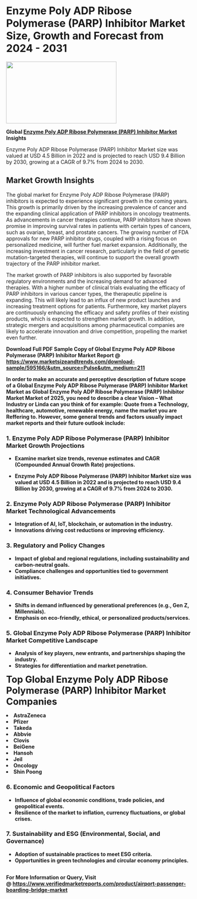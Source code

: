 <H1>Enzyme Poly ADP Ribose Polymerase (PARP) Inhibitor Market Size, Growth and Forecast from 2024 - 2031</H1><img class="aligncenter size-medium wp-image-584254" src="https://thirdeyenews.in/wp-content/uploads/2024/09/Global-Market-Research-300x168.jpeg" alt="" width="300" height="168" /><p><strong>Global&nbsp;<a href="https://www.marketsizeandtrends.com/download-sample/595166/&amp;utm_source=Pulse&amp;utm_medium=211">Enzyme Poly ADP Ribose Polymerase (PARP) Inhibitor Market</a> Insights</strong></p><p>Enzyme Poly ADP Ribose Polymerase (PARP) Inhibitor Market size was valued at USD 4.5 Billion in 2022 and is projected to reach USD 9.4 Billion by 2030, growing at a CAGR of 9.7% from 2024 to 2030.</p><p><h2>Market Growth Insights</h2> <p>The global market for Enzyme Poly ADP Ribose Polymerase (PARP) inhibitors is expected to experience significant growth in the coming years. This growth is primarily driven by the increasing prevalence of cancer and the expanding clinical application of PARP inhibitors in oncology treatments. As advancements in cancer therapies continue, PARP inhibitors have shown promise in improving survival rates in patients with certain types of cancers, such as ovarian, breast, and prostate cancers. The growing number of FDA approvals for new PARP inhibitor drugs, coupled with a rising focus on personalized medicine, will further fuel market expansion. Additionally, the increasing investment in cancer research, particularly in the field of genetic mutation-targeted therapies, will continue to support the overall growth trajectory of the PARP inhibitor market.</p> <p><strong></strong></p> <p>The market growth of PARP inhibitors is also supported by favorable regulatory environments and the increasing demand for advanced therapies. With a higher number of clinical trials evaluating the efficacy of PARP inhibitors in various cancer types, the therapeutic pipeline is expanding. This will likely lead to an influx of new product launches and increasing treatment options for patients. Furthermore, key market players are continuously enhancing the efficacy and safety profiles of their existing products, which is expected to strengthen market growth. In addition, strategic mergers and acquisitions among pharmaceutical companies are likely to accelerate innovation and drive competition, propelling the market even further.</p> <p><strong></p><p><span class=""><strong>Download Full PDF Sample Copy of Global Enzyme Poly ADP Ribose Polymerase (PARP) Inhibitor Market Report</strong> @ <a href="https://www.marketsizeandtrends.com/download-sample/595166/&amp;utm_source=Pulse&amp;utm_medium=211" target="_blank">https://www.marketsizeandtrends.com/download-sample/595166/&amp;utm_source=Pulse&amp;utm_medium=211</a></span></p><p>In order to make an accurate and perceptive description of future scope of a Global&nbsp;Enzyme Poly ADP Ribose Polymerase (PARP) Inhibitor Market Market as Global&nbsp;Enzyme Poly ADP Ribose Polymerase (PARP) Inhibitor Market Market of 2025, you need to describe a clear Vision &ndash; What Industry or Linda can you think of for example: Quote from a Technology, healthcare, automotive, renewable energy, name the market you are Reffering to. However, some general trends and factors usually impact market reports and their future outlook include:</p><h3>1.&nbsp;<strong>Enzyme Poly ADP Ribose Polymerase (PARP) Inhibitor Market Growth Projections</strong></h3><ul><li>Examine market size trends, revenue estimates and CAGR (Compounded Annual Growth Rate) projections.</li><li><p>Enzyme Poly ADP Ribose Polymerase (PARP) Inhibitor Market size was valued at USD 4.5 Billion in 2022 and is projected to reach USD 9.4 Billion by 2030, growing at a CAGR of 9.7% from 2024 to 2030.</p></li></ul><h3>2.&nbsp;<strong>Enzyme Poly ADP Ribose Polymerase (PARP) Inhibitor Market Technological Advancements</strong></h3><ul><li>Integration of AI, IoT, blockchain, or automation in the industry.</li><li>Innovations driving cost reductions or improving efficiency.</li></ul><h3>3.&nbsp;<strong>Regulatory and Policy Changes</strong></h3><ul><li>Impact of global and regional regulations, including sustainability and carbon-neutral goals.</li><li>Compliance challenges and opportunities tied to government initiatives.</li></ul><h3>4.&nbsp;<strong>Consumer Behavior Trends</strong></h3><ul><li>Shifts in demand influenced by generational preferences (e.g., Gen Z, Millennials).</li><li>Emphasis on eco-friendly, ethical, or personalized products/services.</li></ul><h3>5.&nbsp;<strong>Global Enzyme Poly ADP Ribose Polymerase (PARP) Inhibitor Market Competitive Landscape</strong></h3><ul><li>Analysis of key players, new entrants, and partnerships shaping the industry.</li><li>Strategies for differentiation and market penetration.</li></ul><p data-pm-slice="1 1 []"><span style="color: inherit; font-family: inherit; font-size: 25px;">Top Global Enzyme Poly ADP Ribose Polymerase (PARP) Inhibitor Market Companies</span></p><div class="" data-test-id=""><p><li>AstraZeneca</li><li> Pfizer</li><li> Takeda</li><li> Abbvie</li><li> Clovis</li><li> BeiGene</li><li> Hansoh</li><li> Jeil</li><li> Oncology</li><li> Shin Poong</li></p></div><h3>6.&nbsp;<strong>Economic and Geopolitical Factors</strong></h3><ul><li>Influence of global economic conditions, trade policies, and geopolitical events.</li><li>Resilience of the market to inflation, currency fluctuations, or global crises.</li></ul><h3>7.&nbsp;<strong>Sustainability and ESG (Environmental, Social, and Governance)</strong></h3><ul><li>Adoption of sustainable practices to meet ESG criteria.</li><li>Opportunities in green technologies and circular economy principles.</li></ul><h2><strong style="font-size: 14px;">For More Information or Query, Visit @&nbsp;</strong><a style="background-color: #ffffff; font-size: 14px;" href="https://www.marketsizeandtrends.com/report/enzyme-poly-adp-ribose-polymerase-parp-inhibitor-market/" target="_blank">https://www.verifiedmarketreports.com/product/airport-passenger-boarding-bridge-market</a></h2>
